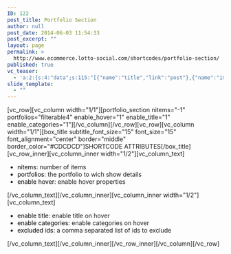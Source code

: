 ```yaml
---
ID: 122
post_title: Portfolio Section
author: null
post_date: 2014-06-03 11:54:33
post_excerpt: ""
layout: page
permalink: >
  http://www.ecommerce.lotto-social.com/shortcodes/portfolio-section/
published: true
vc_teaser:
  - 'a:2:{s:4:"data";s:115:"[{"name":"title","link":"post"},{"name":"image","image":"featured","link":"none"},{"name":"text","mode":"excerpt"}]";s:7:"bgcolor";s:0:"";}'
slide_template:
  - ""
---
```

[vc_row][vc_column width="1/1"][portfolio_section nitems="-1" portfolios="filterable4" enable_hover="1" enable_title="1" enable_categories="1"][/vc_column][/vc_row][vc_row][vc_column width="1/1"][box_title subtitle_font_size="15" font_size="15" font_alignment="center" border="middle" border_color="#CDCDCD"]SHORTCODE ATTRIBUTES[/box_title][vc_row_inner][vc_column_inner width="1/2"][vc_column_text]
<ul>
	<li><span style="color: #000000">nitems</span>: number of items</li>
	<li><span style="color: #000000">portfolios</span>: the portfolio to wich show details</li>
	<li><span style="color: #000000">enable hover</span>: enable hover properties</li>
</ul>
[/vc_column_text][/vc_column_inner][vc_column_inner width="1/2"][vc_column_text]
<ul>
	<li><span style="color: #000000">enable title</span>: enable title on hover</li>
	<li><span style="color: #000000">enable categories</span>: enable categories on hover</li>
	<li><span style="color: #000000">excluded ids</span>: a comma separated list of ids to exclude</li>
</ul>
[/vc_column_text][/vc_column_inner][/vc_row_inner][/vc_column][/vc_row]